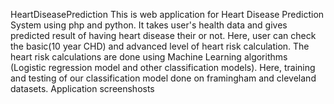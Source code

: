 HeartDiseasePrediction
This is web application for Heart Disease Prediction System using php and python.
It takes user's health data and gives predicted result of having heart disease their or not.
Here, user can check the basic(10 year CHD) and advanced level of heart risk calculation.
The heart risk calculations are done using Machine Learning algorithms (Logistic regression model and other classification models).
Here, training and testing of our classification model done on framingham and cleveland datasets.
Application screenshosts